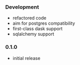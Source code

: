 ### Development

- refactored code
- aim for postgres compatibility
- first-class dask support
- sqlalchemy support

### 0.1.0

- initial release
